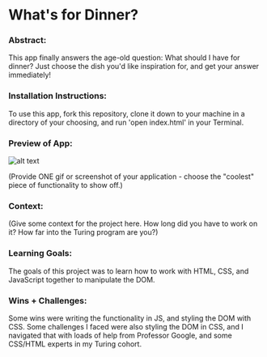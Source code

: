 # What's for Dinner?

### Abstract:
This app finally answers the age-old question: What should I have for dinner? Just choose the dish you'd like inspiration for, and get your answer immediately!


### Installation Instructions:
To use this app, fork this repository, clone it down to your machine in a directory of your choosing, and run 'open index.html' in your Terminal.


### Preview of App:
![alt text](ProjectImage)

 (Provide ONE gif or screenshot of your application - choose the "coolest" piece of functionality to show off.)
 

### Context:
(Give some context for the project here. How long did you have to work on it? How far into the Turing program are you?)

### Learning Goals:
The goals of this project was to learn how to work with HTML, CSS, and JavaScript together to manipulate the DOM.

### Wins + Challenges:
Some wins were writing the functionality in JS, and styling the DOM with CSS. Some challenges I faced were also styling the DOM in CSS, and I navigated that with loads of help from Professor Google, and some CSS/HTML experts in my Turing cohort.
